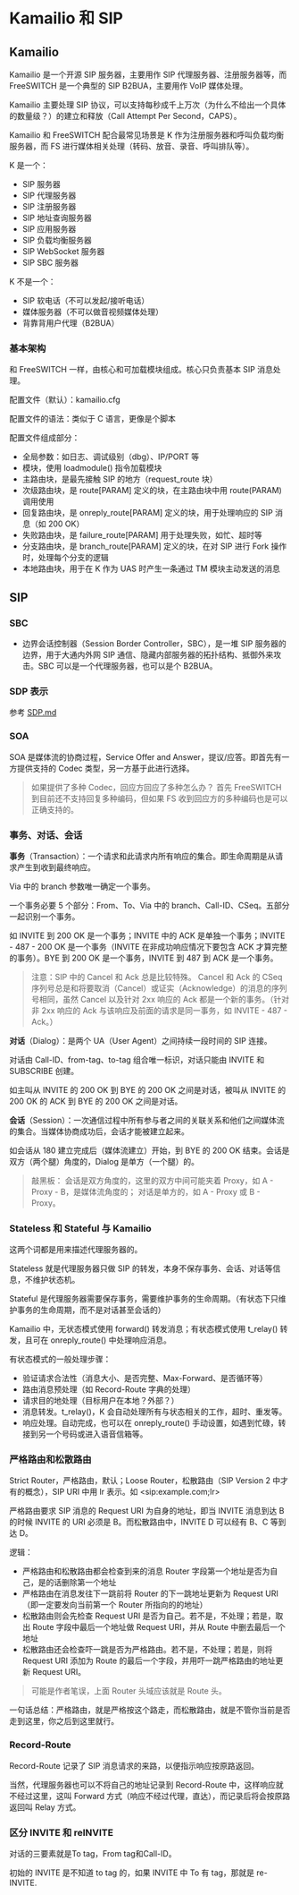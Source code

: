 # Kamailio 和 SIP

## Kamailio

Kamailio 是一个开源 SIP 服务器，主要用作 SIP 代理服务器、注册服务器等，而 FreeSWITCH 是一个典型的 SIP B2BUA，主要用作 VoIP 媒体处理。

Kamailio 主要处理 SIP 协议，可以支持每秒成千上万次（为什么不给出一个具体的数量级？）的建立和释放（Call Attempt Per Second，CAPS）。

Kamailio 和 FreeSWITCH 配合最常见场景是 K 作为注册服务器和呼叫负载均衡服务器，而 FS 进行媒体相关处理（转码、放音、录音、呼叫排队等）。

K 是一个：

- SIP 服务器
- SIP 代理服务器
- SIP 注册服务器
- SIP 地址查询服务器
- SIP 应用服务器
- SIP 负载均衡服务器
- SIP WebSocket 服务器
- SIP SBC 服务器

K 不是一个：

- SIP 软电话（不可以发起/接听电话）
- 媒体服务器（不可以做音视频媒体处理）
- 背靠背用户代理（B2BUA）

### 基本架构

和 FreeSWITCH 一样，由核心和可加载模块组成。核心只负责基本 SIP 消息处理。

配置文件（默认）：kamailio.cfg

配置文件的语法：类似于 C 语言，更像是个脚本

配置文件组成部分：
- 全局参数：如日志、调试级别（dbg）、IP/PORT 等
- 模块，使用 loadmodule() 指令加载模块
- 主路由块，是最先接触 SIP 的地方（request_route 块）
- 次级路由块，是 route[PARAM] 定义的块，在主路由块中用 route(PARAM) 调用使用
- 回复路由块，是 onreply_route[PARAM] 定义的块，用于处理响应的 SIP 消息（如 200 OK）
- 失败路由块，是 failure_route[PARAM] 用于处理失败，如忙、超时等
- 分支路由块，是 branch_route[PARAM] 定义的块，在对 SIP 进行 Fork 操作时，处理每个分支的逻辑
- 本地路由块，用于在 K 作为 UAS 时产生一条通过 TM 模块主动发送的消息

## SIP

### SBC

- 边界会话控制器（Session Border Controller，SBC），是一堆 SIP 服务器的边界，用于大通内外网 SIP 通信、隐藏内部服务器的拓扑结构、抵御外来攻击。SBC 可以是一个代理服务器，也可以是个 B2BUA。

### SDP 表示

参考 [SDP.md](./1.1%20SDP.md)

### SOA

SOA 是媒体流的协商过程，Service Offer and Answer，提议/应答。即首先有一方提供支持的 Codec 类型，另一方基于此进行选择。

> 如果提供了多种 Codec，回应方回应了多种怎么办？
> 首先 FreeSWITCH 到目前还不支持回复多种编码，但如果 FS 收到回应方的多种编码也是可以正确支持的。

### 事务、对话、会话

**事务**（Transaction）：一个请求和此请求内所有响应的集合。即生命周期是从请求产生到收到最终响应。

Via 中的 branch 参数唯一确定一个事务。

一个事务必要 5 个部分：From、To、Via 中的 branch、Call-ID、CSeq。五部分一起识别一个事务。

如 INVITE 到 200 OK 是一个事务；INVITE 中的 ACK 是单独一个事务；INVITE - 487 - 200 OK 是一个事务（INVITE 在非成功响应情况下要包含 ACK 才算完整的事务）。BYE 到 200 OK 是一个事务，INVITE 到 487 到 ACK 是一个事务。

> 注意：SIP 中的 Cancel 和 Ack 总是比较特殊。
> Cancel 和 Ack 的 CSeq 序列号总是和将要取消（Cancel）或证实（Acknowledge）的消息的序列号相同，虽然 Cancel 以及针对 2xx 响应的 Ack 都是一个新的事务。（针对非 2xx 响应的 Ack 与该响应及前面的请求是同一事务，如 INVITE - 487 - Ack。）

**对话**（Dialog）：是两个 UA（User Agent）之间持续一段时间的 SIP 连接。

对话由 Call-ID、from-tag、to-tag 组合唯一标识，对话只能由 INVITE 和 SUBSCRIBE 创建。

如主叫从 INVITE 的 200 OK 到 BYE 的 200 OK 之间是对话，被叫从 INVITE 的 200 OK 的 ACK 到 BYE 的 200 OK 之间是对话。

**会话**（Session）：一次通信过程中所有参与者之间的关联关系和他们之间媒体流的集合。当媒体协商成功后，会话才能被建立起来。

如会话从 180 建立完成后（媒体流建立）开始，到 BYE 的 200 OK 结束。会话是双方（两个腿）角度的，Dialog 是单方（一个腿）的。

> 敲黑板：
> 会话是双方角度的，这里的双方中间可能夹着 Proxy，如 A - Proxy - B，是媒体流角度的；
> 对话是单方的，如 A - Proxy 或 B - Proxy。

### Stateless 和 Stateful 与 Kamailio

这两个词都是用来描述代理服务器的。

Stateless 就是代理服务器只做 SIP 的转发，本身不保存事务、会话、对话等信息，不维护状态机。

Stateful 是代理服务器需要保存事务，需要维护事务的生命周期。（有状态下只维护事务的生命周期，而不是对话甚至会话的）

Kamailio 中，无状态模式使用 forward() 转发消息；有状态模式使用 t_relay() 转发，且可在 onreply_route() 中处理响应消息。

有状态模式的一般处理步骤：
- 验证请求合法性（消息大小、是否完整、Max-Forward、是否循环等）
- 路由消息预处理（如 Record-Route 字典的处理）
- 请求目的地处理（目标用户在本地？外部？）
- 消息转发。t_relay()，K 会自动处理所有与状态相关的工作，超时、重发等。
- 响应处理。自动完成，也可以在 onreply_route() 手动设置，如遇到忙碌，转接到另一个号码或进入语音信箱等。

### 严格路由和松散路由

Strict Router，严格路由，默认；Loose Router，松散路由（SIP Version 2 中才有的概念），SIP URI 中用 lr 表示。如 \<sip:example.com;lr\>

严格路由要求 SIP 消息的 Request URI 为自身的地址，即当 INVITE 消息到达 B 的时候 INVITE 的 URI 必须是 B。而松散路由中，INVITE D 可以经有 B、C 等到达 D。

逻辑：
- 严格路由和松散路由都会检查到来的消息 Router 字段第一个地址是否为自己，是的话删除第一个地址
- 严格路由在消息发往下一跳前将 Router 的下一跳地址更新为 Request URI（即一定要发向当前第一个 Router 所指向的的地址）
- 松散路由则会先检查 Request URI 是否为自己。若不是，不处理；若是，取出 Route 字段中最后一个地址做 Request URI，并从 Route 中删去最后一个地址
- 松散路由还会检查吓一跳是否为严格路由。若不是，不处理；若是，则将 Request URI 添加为 Route 的最后一个字段，并用吓一跳严格路由的地址更新 Request URI。

> 可能是作者笔误，上面 Router 头域应该就是 Route 头。

一句话总结：严格路由，就是严格按这个路走，而松散路由，就是不管你当前是否走到这里，你之后到这里就行。

### Record-Route

Record-Route 记录了 SIP 消息请求的来路，以便指示响应按原路返回。

当然，代理服务器也可以不将自己的地址记录到 Record-Route 中，这样响应就不经过这里，这叫 Forward 方式（响应不经过代理，直达），而记录后将会按原路返回叫 Relay 方式。

### 区分 INVITE 和 reINVITE

对话的三要素就是To tag，From tag和Call-ID。

初始的 INVITE 是不知道 to tag 的，如果 INVITE 中 To 有 tag，那就是 re-INVITE.

